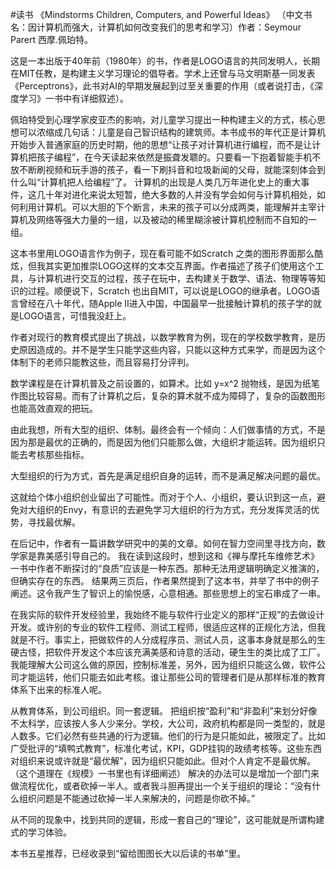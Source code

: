 #读书 《Mindstorms Children, Computers, and Powerful Ideas》 （中文书名：因计算机而强大，计算机如何改变我们的思考和学习）作者：Seymour Parert 西摩.佩珀特。

这是一本出版于40年前（1980年）的书，作者是LOGO语言的共同发明人，长期在MIT任教，是构建主义学习理论的倡导者。学术上还曾与马文明斯基一同发表《Perceptrons》，此书对AI的早期发展起到过至关重要的作用（或者说打击，《深度学习》一书中有详细叙述）。

佩珀特受到心理学家皮亚杰的影响，对儿童学习提出一种构建主义的方式，核心思想可以浓缩成几句话：儿童是自己智识结构的建筑师。本书成书的年代正是计算机开始步入普通家庭的历史时期，他的思想“让孩子对计算机进行编程，而不是让计算机把孩子编程”，在今天读起来依然是振聋发聩的。只要看一下抱着智能手机不放不断刷视频和玩手游的孩子，看一下刷抖音和垃圾新闻的父母，就能深刻体会到什么叫“计算机把人给编程”了。
计算机的出现是人类几万年进化史上的重大事件，这几十年对进化来说太短暂，绝大多数的人并没有学会如何与计算机相处，如何利用计算机。可以大胆的下个断言，未来的孩子可以分成两类，能理解并主宰计算机及网络等强大力量的一组，以及被动的稀里糊涂被计算机控制而不自知的一组。

这本书里用LOGO语言作为例子，现在看可能不如Scratch 之类的图形界面那么酷炫，但我其实更加推崇LOGO这样的文本交互界面。作者描述了孩子们使用这个工具，与计算机进行交互的过程，孩子在玩中，去构建关于数学、语法、物理等等知识的过程。顺便说下，Scratch 也出自MIT，可以说是LOGO的继承者。LOGO语言曾经在八十年代，随Apple II进入中国，中国最早一批接触计算机的孩子学的就是LOGO语言，可惜我没赶上。

作者对现行的教育模式提出了挑战，以数学教育为例，现在的学校数学教育，是历史原因造成的。并不是学生只能学这些内容，只能以这种方式来学，而是因为这个体制下的老师只能教这些，而且容易打分评判。


数学课程是在计算机普及之前设置的，如算术。比如 y=x^2 抛物线，是因为纸笔作图比较容易。而有了计算机之后，复杂的算术就不成为障碍了，复杂的函数图形也能高效直观的把玩。

由此我想，所有大型的组织、体制。最终会有一个倾向：人们做事情的方式，不是因为那是最优的正确的，而是因为他们只能那么做，大组织才能运转。因为组织只能去考核那些指标。

大型组织的行为方式，首先是满足组织自身的运转，而不是满足解决问题的最优。

这就给个体小组织创业留出了可能性。而对于个人、小组织，要认识到这一点，避免对大组织的Envy，有意识的去避免学习大组织的行为方式，充分发挥灵活的优势，寻找最优解。

在后记中，作者有一篇讲数学研究中的美的文章。如何在智力空间里寻找方向，数学家是靠美感引导自己的。
我在读到这段时，想到这和《禅与摩托车维修艺术》一书中作者不断探讨的“良质”应该是一种东西。那种无法用逻辑明确定义推演的，但确实存在的东西。
结果两三页后，作者果然提到了这本书，并举了书中的例子阐述。这令我产生了智识上的愉悦感，心意相通。那些思想上的宝石串成了一串。


在我实际的软件开发经验里，我始终不能与软件行业定义的那样“正规”的去做设计开发。或许别的专业的软件工程师、测试工程师，很适应这样的正规化方法，但我就是不行。事实上，把做软件的人分成程序员、测试人员，这事本身就是那么的生硬古怪，把软件开发这个本应该充满美感和诗意的活动，硬生生的类比成了工厂。我能理解大公司这么做的原因，控制标准差，另外，因为组织只能这么做，软件公司才能运转，他们只能去如此考核。谁让那些公司的管理者们是从那样标准的教育体系下出来的标准人呢。

从教育体系，到公司组织。同一套逻辑。
把组织按“盈利”和“非盈利”来划分好像不太科学，应该按人多人少来分。学校，大公司，政府机构都是同一类型的，就是人数多。它们必然有些共通的行为逻辑。他们的行为是只能如此，被限定了。比如广受批评的“填鸭式教育”，标准化考试，KPI，GDP挂钩的政绩考核等。这些东西对组织来说或许就是“最优解”，因为组织只能如此。但对个人肯定不是最优解。（这个道理在《规模》一书里也有详细阐述）
解决的办法可以是增加一个部门来做流程优化，或者砍掉一半人。或者我斗胆再提出一个关于组织的理论：“没有什么组织问题是不能通过砍掉一半人来解决的，问题是你砍不掉。”

从不同的现象中，找到共同的逻辑，形成一套自己的“理论”，这可能就是所谓构建式的学习体验。



本书五星推荐，已经收录到“留给图图长大以后读的书单”里。

